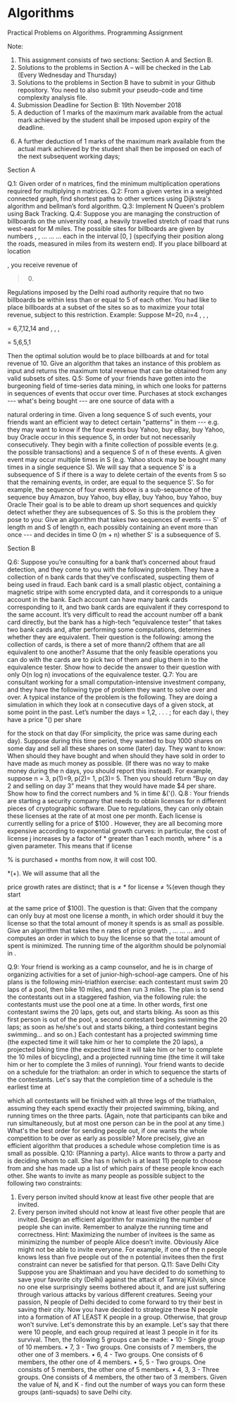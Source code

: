 # Algorithms
Practical Problems on Algorithms.
Programming Assignment

Note:
1. This assignment consists of two sections: Section A and Section B.
2. Solutions to the problems in Section A – will be checked in the Lab (Every
Wednesday and Thursday)
3. Solutions to the problems in Section B have to submit in your Github repository.
You need to also submit your pseudo-code and time complexity analysis file.
4. Submission Deadline for Section B: 19th November 2018
5. A deduction of 1 marks of the maximum mark available from the actual mark
achieved by the student shall be imposed upon expiry of the deadline.
6) A further deduction of 1 marks of the maximum mark available from the actual
mark achieved by the student shall then be imposed on each of the next subsequent
working days;

Section A

Q.1: Given order of n matrices, find the minimum multiplication operations required
for multiplying n matrices.
Q.2: From a given vertex in a weighted connected graph, find shortest paths to other
vertices using Dijkstra's algorithm and bellman’s ford algorithm.
Q.3: Implement N Queen's problem using Back Tracking.
Q.4: Suppose you are managing the construction of billboards on the university road,
a heavily travelled stretch of road that runs west-east for M miles. The possible sites
for billboards are given by numbers , , ... ... ...  each in the interval [0,
]
(specifying their position along the roads, measured in miles from its western end). If
you place billboard at location 

, you receive revenue of
> 0.

Regulations imposed by the Delhi road authority require that no two billboards be
within less than or equal to 5  of each other. You had like to place billboards at
a subset of the sites so as to maximize your total revenue, subject to this restriction.
Example: Suppose M=20, n=4
, , , 

 = 6,7,12,14 and 
,
,
,

 = 5,6,5,1

Then the optimal solution would be to place billboards at  and  for total revenue
of 10.
Give an algorithm that takes an instance of this problem as input and returns the
maximum total revenue that can be obtained from any valid subsets of sites.
Q.5: Some of your friends have gotten into the burgeoning field of time-series data
mining, in which one looks for patterns in sequences of events that occur over time.
Purchases at stock exchanges --- what's being bought --- are one source of data with a

natural ordering in time. Given a long sequence S of such events, your friends want an
efficient way to detect certain "patterns" in them --- e.g. they may want to know if the
four events
buy Yahoo, buy eBay, buy Yahoo, buy Oracle
occur in this sequence S, in order but not necessarily consecutively. They begin with a
finite collection of possible events (e.g. the possible transactions) and a sequence S of
n of these events. A given event may occur multiple times in S (e.g. Yahoo stock may
be bought many times in a single sequence S). We will say that a sequence S' is a
subsequence of S if there is a way to delete certain of the events from S so that the
remaining events, in order, are equal to the sequence S'. So for example, the sequence
of four events above is a sub-sequence of the sequence
buy Amazon, buy Yahoo, buy eBay, buy Yahoo, buy Yahoo, buy Oracle
Their goal is to be able to dream up short sequences and quickly detect whether they
are subsequences of S. So this is the problem they pose to you: Give an algorithm that
takes two sequences of events --- S' of length m and S of length n, each possibly
containing an event more than once --- and decides in time O (m + n) whether S' is a
subsequence of S.

Section B

Q.6: Suppose you’re consulting for a bank that’s concerned about fraud detection, and
they come to you with the following problem. They have a collection of n bank cards
that they’ve confiscated, suspecting them of being used in fraud. Each bank card is a
small plastic object, containing a magnetic stripe with some encrypted data, and it
corresponds to a unique account in the bank. Each account can have many bank cards
corresponding to it, and two bank cards are equivalent if they correspond to the same
account. It’s very difficult to read the account number off a bank card directly, but the
bank has a high-tech “equivalence tester” that takes two bank cards and, after
performing some computations, determines whether they are equivalent.
Their question is the following: among the collection of  cards, is there a set of more
thann/2 ofthem that are all equivalent to one another? Assume that the only feasible
operations you can do with the cards are to pick two of them and plug them in to the
equivalence tester. Show how to decide the answer to their question with only O(n log
n) invocations of the equivalence tester.
Q.7: You are consultant working for a small computation-intensive investment
company, and they have the following type of problem they want to solve over and
over. A typical instance of the problem is the following. They are doing a simulation
in which they look at n consecutive days of a given stock, at some point in the past.
Let’s number the days  = 1,2, . . . ; for each day i, they have a price "() per share

for the stock on that day (For simplicity, the price was same during each day).
Suppose during this time period, they wanted to buy 1000 shares on some day and sell
all these shares on some (later) day. They want to know: When should they have
bought and when should they have sold in order to have made as much money as
possible. (If there was no way to make money during the n days, you should report
this instead).
For example, suppose n = 3, p(1)=9, p(2)= 1, p(3)= 5. Then you should return
“Buy on day 2 and selling on day 3” means that they would have made $4 per share.
Show how to find the correct numbers  and % in time &('().
Q.8 : Your friends are starting a security company that needs to obtain licenses for n
different pieces of cryptographic software. Due to regulations, they can only obtain
these licenses at the rate of at most one per month. Each license is currently selling for
a price of $100 . However, they are all becoming more expensive according to
exponential growth curves: in particular, the cost of license j increases by a factor of
*
greater than 1 each month, where
*
is a given parameter. This means that if license

% is purchased + months from now, it will cost 100.

*(+). We will assume that all the

price growth rates are distinct; that is
≠
*
for license  ≠ %(even though they start

at the same price of $100).
The question is that: Given that the company can only buy at most one license a
month, in which order should it buy the license so that the total amount of money it
spends is as small as possible.
Give an algorithm that takes the n rates of price growth
,
 ... ... ...
 and computes
an order in which to buy the license so that the total amount of spent is minimized.
The running time of the algorithm should be polynomial in .

Q.9: Your friend is working as a camp counselor, and he is in charge of organizing
activities for a set of junior-high-school-age campers. One of his plans is the
following mini-triathlon exercise: each contestant must swim 20 laps of a pool, then
bike 10 miles, and then run 3 miles. The plan is to send the contestants out in a
staggered fashion, via the following rule: the contestants must use the pool one at a
time. In other words, first one contestant swims the 20 laps, gets out, and starts biking.
As soon as this first person is out of the pool, a second contestant begins swimming
the 20 laps; as soon as he/she's out and starts biking, a third contestant begins
swimming... and so on.)
Each contestant has a projected swimming time (the expected time it will take him or
her to complete the 20 laps), a projected biking time (the expected time it will take
him or her to complete the 10 miles of bicycling), and a projected running time (the
time it will take him or her to complete the 3 miles of running). Your friend wants to
decide on a schedule for the triathalon: an order in which to sequence the starts of the
contestants. Let's say that the completion time of a schedule is the earliest time at

which all contestants will be finished with all three legs of the triathalon, assuming
they each spend exactly their projected swimming, biking, and running times on the
three parts. (Again, note that participants can bike and run simultaneously, but at most
one person can be in the pool at any time.) What's the best order for sending people
out, if one wants the whole competition to be over as early as possible? More
precisely, give an efficient algorithm that produces a schedule whose completion time
is as small as possible.
Q.10: (Planning a party).
Alice wants to throw a party and is deciding whom to call. She has n (which is at least
11) people to choose from and she has made up a list of which pairs of these people
know each other. She wants to invite as many people as possible subject to the
following two constraints:
1. Every person invited should know at least five other people that are invited.
2. Every person invited should not know at least five other people that are invited.
Design an efficient algorithm for maximizing the number of people she can invite.
Remember to analyze the running time and correctness.
Hint: Maximizing the number of invitees is the same as minimizing the number of
people Alice doesn’t invite. Obviously Alice might not be able to invite everyone. For
example, if one of the n people knows less than five people out of the n potential
invitees then the first constraint can never be satisfied for that person.
Q.11: Save Delhi City
Suppose you are Shaktimaan and you have decided to do something to save your
favorite city (Delhi) against the attack of Tamraj Kilvish, since no one else
surprisingly seems bothered about it, and are just suffering through various attacks by
various different creatures.
Seeing your passion, N people of Delhi decided to come forward to try their best in
saving their city. Now you have decided to strategize these N people into a formation
of AT LEAST K people in a group. Otherwise, that group won't survive.
Let's demonstrate this by an example. Let's say that there were 10 people, and each
group required at least 3 people in it for its survival. Then, the following 5 groups can
be made:
• 10 - Single group of 10 members.
• 7, 3 - Two groups. One consists of 7 members, the other one of 3 members.
• 6, 4 - Two groups. One consists of 6 members, the other one of 4 members.
• 5, 5 - Two groups. One consists of 5 members, the other one of 5 members.
• 4, 3, 3 - Three groups. One consists of 4 members, the other two of 3 members.
Given the value of N, and K - find out the number of ways you can form these groups
(anti-squads) to save Delhi city.
